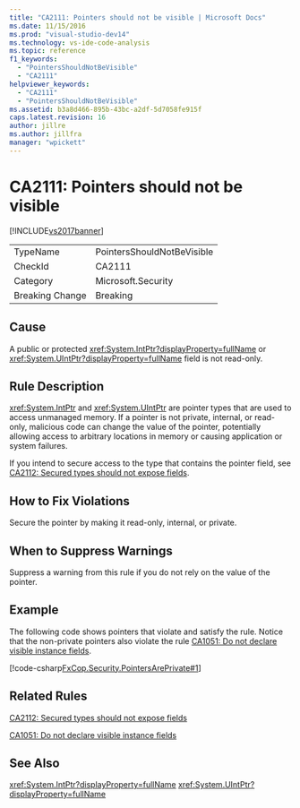 ```yaml
---
title: "CA2111: Pointers should not be visible | Microsoft Docs"
ms.date: 11/15/2016
ms.prod: "visual-studio-dev14"
ms.technology: vs-ide-code-analysis
ms.topic: reference
f1_keywords:
  - "PointersShouldNotBeVisible"
  - "CA2111"
helpviewer_keywords:
  - "CA2111"
  - "PointersShouldNotBeVisible"
ms.assetid: b3a8d466-895b-43bc-a2df-5d7058fe915f
caps.latest.revision: 16
author: jillre
ms.author: jillfra
manager: "wpickett"
---
```

# CA2111: Pointers should not be visible
[!INCLUDE[vs2017banner](../includes/vs2017banner.md)]

|||
|-|-|
|TypeName|PointersShouldNotBeVisible|
|CheckId|CA2111|
|Category|Microsoft.Security|
|Breaking Change|Breaking|

## Cause
 A public or protected <xref:System.IntPtr?displayProperty=fullName> or <xref:System.UIntPtr?displayProperty=fullName> field is not read-only.

## Rule Description
 <xref:System.IntPtr> and <xref:System.UIntPtr> are pointer types that are used to access unmanaged memory. If a pointer is not private, internal, or read-only, malicious code can change the value of the pointer, potentially allowing access to arbitrary locations in memory or causing application or system failures.

 If you intend to secure access to the type that contains the pointer field, see [CA2112: Secured types should not expose fields](../code-quality/ca2112-secured-types-should-not-expose-fields.md).

## How to Fix Violations
 Secure the pointer by making it read-only, internal, or private.

## When to Suppress Warnings
 Suppress a warning from this rule if you do not rely on the value of the pointer.

## Example
 The following code shows pointers that violate and satisfy the rule. Notice that the non-private pointers also violate the rule [CA1051: Do not declare visible instance fields](../code-quality/ca1051-do-not-declare-visible-instance-fields.md).

 [!code-csharp[FxCop.Security.PointersArePrivate#1](../snippets/csharp/VS_Snippets_CodeAnalysis/FxCop.Security.PointersArePrivate/cs/FxCop.Security.PointersArePrivate.cs#1)]

## Related Rules
 [CA2112: Secured types should not expose fields](../code-quality/ca2112-secured-types-should-not-expose-fields.md)

 [CA1051: Do not declare visible instance fields](../code-quality/ca1051-do-not-declare-visible-instance-fields.md)

## See Also
 <xref:System.IntPtr?displayProperty=fullName>
 <xref:System.UIntPtr?displayProperty=fullName>
